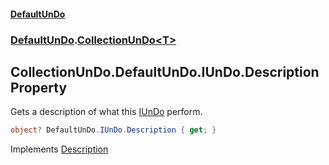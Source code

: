 #### [DefaultUnDo](DefaultUnDo.md 'DefaultUnDo')
### [DefaultUnDo](DefaultUnDo.md#DefaultUnDo 'DefaultUnDo').[CollectionUnDo&lt;T&gt;](CollectionUnDo_T_.md 'DefaultUnDo.CollectionUnDo<T>')

## CollectionUnDo<T>.DefaultUnDo.IUnDo.Description Property

Gets a description of what this [IUnDo](IUnDo.md 'DefaultUnDo.IUnDo') perform.

```csharp
object? DefaultUnDo.IUnDo.Description { get; }
```

Implements [Description](IUnDo.Description.md 'DefaultUnDo.IUnDo.Description')